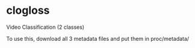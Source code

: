 # clogloss
Video Classification (2 classes)

To use this, download all 3 metadata files and put them in proc/metadata/
